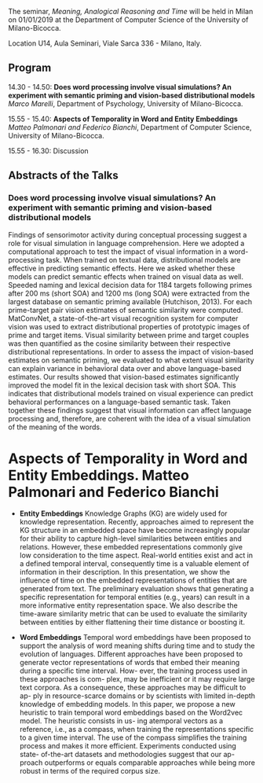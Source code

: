 The seminar, *Meaning, Analogical Reasoning and Time* will be held in Milan on 01/01/2019 at the 
Department of Computer Science of the University of Milano-Bicocca. 

Location U14, Aula Seminari, Viale Sarca 336 - Milano, Italy.

## Program

14.30 - 14.50: **Does word processing involve visual simulations? An experiment with semantic priming and vision-based distributional models** *Marco Marelli*, Department of Psychology, University of Milano-Bicocca.

15.55 - 15.40: **Aspects of Temporality in Word and Entity Embeddings** *Matteo Palmonari and Federico Bianchi*, Department of Computer Science, University of Milano-Bicocca.

15.55 - 16.30: Discussion

## Abstracts of the Talks

### Does word processing involve visual simulations? An experiment with semantic priming and vision-based distributional models 
Findings of sensorimotor activity during conceptual processing suggest a role for visual simulation in language comprehension. Here we adopted a computational approach to test the impact of visual information in a word-processing task. When trained on textual data, distributional models are effective in predicting semantic effects. Here we asked whether these models can predict semantic effects when trained on visual data as well. Speeded naming and lexical decision data for 1184 targets following primes after 200 ms (short SOA) and 1200 ms (long SOA) were extracted from the largest database on semantic priming available (Hutchison, 2013). For each prime-target pair vision estimates of semantic similarity were computed. MatConvNet, a state-of-the-art visual recognition system for computer vision was used to extract distributional properties of prototypic images of prime and target items. Visual similarity between prime and target couples was then quantified as the cosine similarity between their respective distributional representations. In order to assess the impact of vision-based estimates on semantic priming, we evaluated to what extent visual similarity can explain variance in behavioral data over and above language-based estimates. Our results showed that vision-based estimates significantly improved the model fit in the lexical decision task with short SOA. This indicates that distributional models trained on visual experience can predict behavioral performances on a language-based semantic task. Taken together these findings suggest that visual information can affect language processing and, therefore, are coherent with the idea of a visual simulation of the meaning of the words.

# Aspects of Temporality in Word and Entity Embeddings. Matteo Palmonari and Federico Bianchi

+ **Entity Embeddings** Knowledge Graphs (KG) are widely used for knowledge representation. Recently, approaches aimed to represent the KG structure in an embedded space have become increasingly popular for their ability to capture high-level similarities between entities and relations. However, these embedded representations commonly give low consideration to the time aspect. Real-world entities exist and act in a defined temporal interval, consequently time is a valuable element of information in their description. 
In this presentation, we show the influence of time on the embedded representations of entities that are generated from text. The preliminary evaluation shows that generating a specific representation for temporal entities (e.g., years) can result in a more informative entity representation space. We also describe the time-aware similarity metric that can be used to evaluate the similarity between entities by either flattening their time distance or boosting it.

+ **Word Embeddings** Temporal word embeddings have been proposed to support
the analysis of word meaning shifts during time and to study
the evolution of languages. Different approaches have been
proposed to generate vector representations of words that
embed their meaning during a specific time interval. How-
ever, the training process used in these approaches is com-
plex, may be inefficient or it may require large text corpora.
As a consequence, these approaches may be difficult to ap-
ply in resource-scarce domains or by scientists with limited
in-depth knowledge of embedding models. In this paper, we
propose a new heuristic to train temporal word embeddings
based on the Word2vec model. The heuristic consists in us-
ing atemporal vectors as a reference, i.e., as a compass, when
training the representations specific to a given time interval.
The use of the compass simplifies the training process and
makes it more efficient. Experiments conducted using state-
of-the-art datasets and methodologies suggest that our ap-
proach outperforms or equals comparable approaches while
being more robust in terms of the required corpus size.